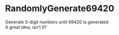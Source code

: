 # RandomlyGenerate69420
Generate 5-digit numbers until 69420 is generated<br>
A great idea, isn't it?

